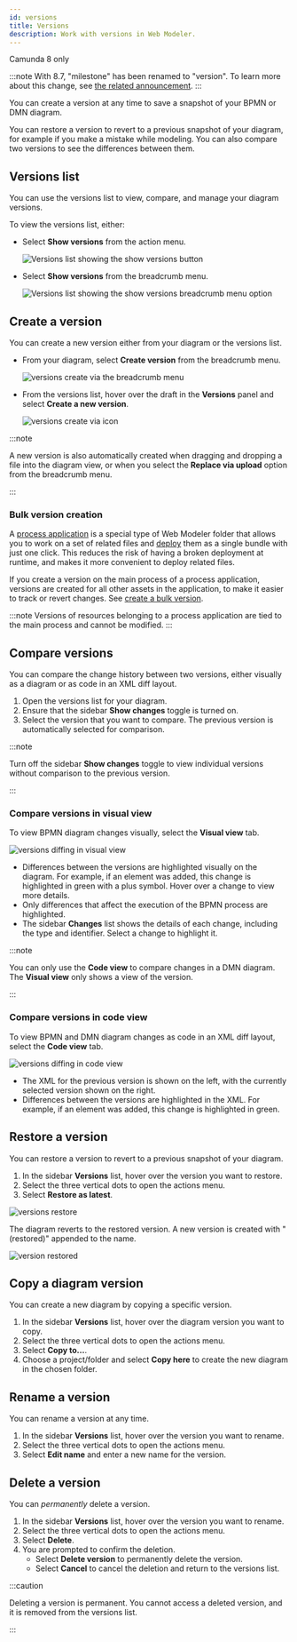 ```yaml
---
id: versions
title: Versions
description: Work with versions in Web Modeler.
---
```


<span class="badge badge--cloud">Camunda 8 only</span>

:::note
With 8.7, "milestone" has been renamed to "version". To learn more about this change, see [the related announcement](/reference/announcements/870.md#web-modeler-milestones-renamed-to-versions).
:::

You can create a version at any time to save a snapshot of your BPMN or DMN diagram.

You can restore a version to revert to a previous snapshot of your diagram, for example if you make a mistake while modeling. You can also compare two versions to see the differences between them.

## Versions list

You can use the versions list to view, compare, and manage your diagram versions.

To view the versions list, either:

- Select **Show versions** from the action menu.

  ![Versions list showing the show versions button](img/versions/web-modeler-version-action-menu-item-highlight.png)

- Select **Show versions** from the breadcrumb menu.

  ![Versions list showing the show versions breadcrumb menu option](img/versions/web-modeler-version-show-via-breadcrumb-highlight.png)

## Create a version

You can create a new version either from your diagram or the versions list.

- From your diagram, select **Create version** from the breadcrumb menu.

  ![versions create via the breadcrumb menu](img/versions/web-modeler-version-create-via-breadcrumb-highlight.png)

- From the versions list, hover over the draft in the **Versions** panel and select **Create a new version**.

  ![versions create via icon](img/versions/web-modeler-version-create-via-icon-highlight.png)

:::note

A new version is also automatically created when dragging and dropping a file into the diagram view, or when you select the **Replace via upload** option from the breadcrumb menu.

:::

### Bulk version creation

A [process application](/components/modeler/web-modeler/process-applications.md) is a special type of Web Modeler folder that allows you to work on a set of related files and
[deploy](/components/modeler/web-modeler/process-applications.md#deploy-and-run-a-process-application) them as a single bundle with just one click. This reduces the risk of having a broken deployment at runtime, and makes it more convenient to deploy related files.

If you create a version on the main process of a process application, versions are created for all other assets in the application, to make it easier to track or revert changes. See [create a bulk version](process-applications.md#create-a-bulk-version).

:::note
Versions of resources belonging to a process application are tied to the main process and cannot be modified.
:::

## Compare versions

You can compare the change history between two versions, either visually as a diagram or as code in an XML diff layout.

1. Open the versions list for your diagram.
1. Ensure that the sidebar **Show changes** toggle is turned on.
1. Select the version that you want to compare. The previous version is automatically selected for comparison.

:::note

Turn off the sidebar **Show changes** toggle to view individual versions without comparison to the previous version.

:::

### Compare versions in visual view

To view BPMN diagram changes visually, select the **Visual view** tab.

![versions diffing in visual view](img/versions/web-modeler-version-visual-diffing.png)

- Differences between the versions are highlighted visually on the diagram. For example, if an element was added, this change is highlighted in green with a plus symbol. Hover over a change to view more details.
- Only differences that affect the execution of the BPMN process are highlighted.
- The sidebar **Changes** list shows the details of each change, including the type and identifier. Select a change to highlight it.

:::note

You can only use the **Code view** to compare changes in a DMN diagram. The **Visual view** only shows a view of the version.

:::

### Compare versions in code view

To view BPMN and DMN diagram changes as code in an XML diff layout, select the **Code view** tab.

![versions diffing in code view](img/versions/web-modeler-version-code-diffing.png)

- The XML for the previous version is shown on the left, with the currently selected version shown on the right.
- Differences between the versions are highlighted in the XML. For example, if an element was added, this change is highlighted in green.

## Restore a version

You can restore a version to revert to a previous snapshot of your diagram.

1. In the sidebar **Versions** list, hover over the version you want to restore.
1. Select the three vertical dots to open the actions menu.
1. Select **Restore as latest**.

![versions restore](img/versions/web-modeler-version-restore-highlight.png)

The diagram reverts to the restored version. A new version is created with "(restored)" appended to the name.

![version restored](img/versions/web-modeler-version-restore-complete-highlight.png)

## Copy a diagram version

You can create a new diagram by copying a specific version.

1. In the sidebar **Versions** list, hover over the diagram version you want to copy.
1. Select the three vertical dots to open the actions menu.
1. Select **Copy to...**.
1. Choose a project/folder and select **Copy here** to create the new diagram in the chosen folder.

## Rename a version

You can rename a version at any time.

1. In the sidebar **Versions** list, hover over the version you want to rename.
1. Select the three vertical dots to open the actions menu.
1. Select **Edit name** and enter a new name for the version.

## Delete a version

You can _permanently_ delete a version.

1. In the sidebar **Versions** list, hover over the version you want to rename.
1. Select the three vertical dots to open the actions menu.
1. Select **Delete**.
1. You are prompted to confirm the deletion.
   - Select **Delete version** to permanently delete the version.
   - Select **Cancel** to cancel the deletion and return to the versions list.

:::caution

Deleting a version is permanent. You cannot access a deleted version, and it is removed from the versions list.

:::
